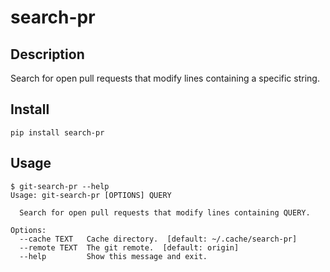 # search-pr

## Description

Search for open pull requests that modify lines containing a specific string.

## Install

```
pip install search-pr
```

## Usage

```
$ git-search-pr --help
Usage: git-search-pr [OPTIONS] QUERY

  Search for open pull requests that modify lines containing QUERY.

Options:
  --cache TEXT   Cache directory.  [default: ~/.cache/search-pr]
  --remote TEXT  The git remote.  [default: origin]
  --help         Show this message and exit.
```
